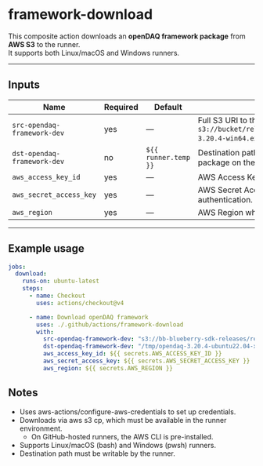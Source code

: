 # framework-download

This composite action downloads an **openDAQ framework package** from **AWS S3** to the runner.  
It supports both Linux/macOS and Windows runners.

---

## Inputs

| Name                        | Required | Default             | Description |
|-----------------------------|----------|---------------------|-------------|
| `src-opendaq-framework-dev` | yes      | —                   | Full S3 URI to the package (e.g. `s3://bucket/releases/v3.20.4/SDK/opendaq-3.20.4-win64.exe`). |
| `dst-opendaq-framework-dev` | no       | `${{ runner.temp }}`| Destination path for the downloaded package on the runner. |
| `aws_access_key_id`         | yes      | —                   | AWS Access Key ID used for authentication. |
| `aws_secret_access_key`     | yes      | —                   | AWS Secret Access Key used for authentication. |
| `aws_region`                | yes      | —                   | AWS Region where the bucket is located. |

---

## Example usage

```yaml
jobs:
  download:
    runs-on: ubuntu-latest
    steps:
      - name: Checkout
        uses: actions/checkout@v4

      - name: Download openDAQ framework
        uses: ./.github/actions/framework-download
        with:
          src-opendaq-framework-dev: "s3://bb-blueberry-sdk-releases/releases/v3.20.4/SDK/opendaq-3.20.4-ubuntu22.04-x86_64.deb"
          dst-opendaq-framework-dev: "/tmp/opendaq-3.20.4-ubuntu22.04-x86_64.deb"
          aws_access_key_id: ${{ secrets.AWS_ACCESS_KEY_ID }}
          aws_secret_access_key: ${{ secrets.AWS_SECRET_ACCESS_KEY }}
          aws_region: ${{ secrets.AWS_REGION }}
```

## Notes
- Uses aws-actions/configure-aws-credentials to set up credentials.
- Downloads via aws s3 cp, which must be available in the runner environment.
    - On GitHub-hosted runners, the AWS CLI is pre-installed.
- Supports Linux/macOS (bash) and Windows (pwsh) runners.
- Destination path must be writable by the runner.
